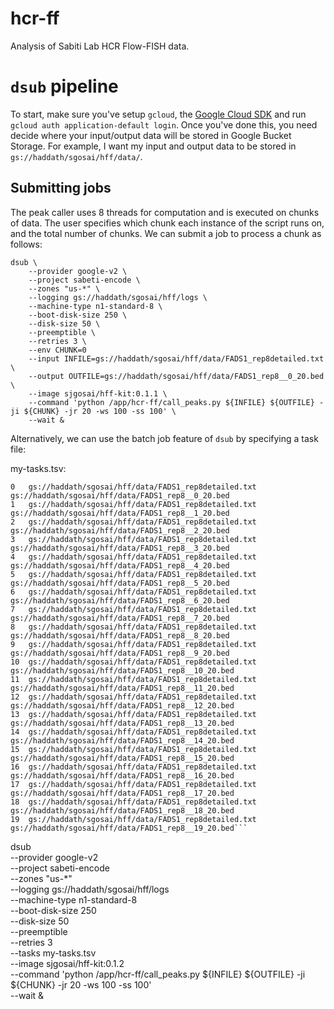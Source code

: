 # hcr-ff
Analysis of Sabiti Lab HCR Flow-FISH data.

# `dsub` pipeline
To start, make sure you've setup `gcloud`, the [Google Cloud SDK](https://cloud.google.com/deployment-manager/docs/step-by-step-guide/installation-and-setup "GCloud SDK Docs") and run `gcloud auth application-default login`. Once you've done this, you need decide where your input/output data will be stored in Google Bucket Storage. For example, I want my input and output data to be stored in `gs://haddath/sgosai/hff/data/`.

## Submitting jobs
The peak caller uses 8 threads for computation and is executed on chunks of data. The user specifies which chunk each instance of the script runs on, and the total number of chunks. We can submit a job to process a chunk as follows:
```
dsub \
	--provider google-v2 \
	--project sabeti-encode \
	--zones "us-*" \
	--logging gs://haddath/sgosai/hff/logs \
	--machine-type n1-standard-8 \
	--boot-disk-size 250 \
	--disk-size 50 \
	--preemptible \
	--retries 3 \
	--env CHUNK=0
	--input INFILE=gs://haddath/sgosai/hff/data/FADS1_rep8detailed.txt \
	--output OUTFILE=gs://haddath/sgosai/hff/data/FADS1_rep8__0_20.bed \
	--image sjgosai/hff-kit:0.1.1 \
	--command 'python /app/hcr-ff/call_peaks.py ${INFILE} ${OUTFILE} -ji ${CHUNK} -jr 20 -ws 100 -ss 100' \
	--wait &

```

Alternatively, we can use the batch job feature of `dsub` by specifying a task file:

my-tasks.tsv:
```--env CHUNK	--input INFILE	--output OUTFILE
0	gs://haddath/sgosai/hff/data/FADS1_rep8detailed.txt	gs://haddath/sgosai/hff/data/FADS1_rep8__0_20.bed
1	gs://haddath/sgosai/hff/data/FADS1_rep8detailed.txt	gs://haddath/sgosai/hff/data/FADS1_rep8__1_20.bed
2	gs://haddath/sgosai/hff/data/FADS1_rep8detailed.txt	gs://haddath/sgosai/hff/data/FADS1_rep8__2_20.bed
3	gs://haddath/sgosai/hff/data/FADS1_rep8detailed.txt	gs://haddath/sgosai/hff/data/FADS1_rep8__3_20.bed
4	gs://haddath/sgosai/hff/data/FADS1_rep8detailed.txt	gs://haddath/sgosai/hff/data/FADS1_rep8__4_20.bed
5	gs://haddath/sgosai/hff/data/FADS1_rep8detailed.txt	gs://haddath/sgosai/hff/data/FADS1_rep8__5_20.bed
6	gs://haddath/sgosai/hff/data/FADS1_rep8detailed.txt	gs://haddath/sgosai/hff/data/FADS1_rep8__6_20.bed
7	gs://haddath/sgosai/hff/data/FADS1_rep8detailed.txt	gs://haddath/sgosai/hff/data/FADS1_rep8__7_20.bed
8	gs://haddath/sgosai/hff/data/FADS1_rep8detailed.txt	gs://haddath/sgosai/hff/data/FADS1_rep8__8_20.bed
9	gs://haddath/sgosai/hff/data/FADS1_rep8detailed.txt	gs://haddath/sgosai/hff/data/FADS1_rep8__9_20.bed
10	gs://haddath/sgosai/hff/data/FADS1_rep8detailed.txt	gs://haddath/sgosai/hff/data/FADS1_rep8__10_20.bed
11	gs://haddath/sgosai/hff/data/FADS1_rep8detailed.txt	gs://haddath/sgosai/hff/data/FADS1_rep8__11_20.bed
12	gs://haddath/sgosai/hff/data/FADS1_rep8detailed.txt	gs://haddath/sgosai/hff/data/FADS1_rep8__12_20.bed
13	gs://haddath/sgosai/hff/data/FADS1_rep8detailed.txt	gs://haddath/sgosai/hff/data/FADS1_rep8__13_20.bed
14	gs://haddath/sgosai/hff/data/FADS1_rep8detailed.txt	gs://haddath/sgosai/hff/data/FADS1_rep8__14_20.bed
15	gs://haddath/sgosai/hff/data/FADS1_rep8detailed.txt	gs://haddath/sgosai/hff/data/FADS1_rep8__15_20.bed
16	gs://haddath/sgosai/hff/data/FADS1_rep8detailed.txt	gs://haddath/sgosai/hff/data/FADS1_rep8__16_20.bed
17	gs://haddath/sgosai/hff/data/FADS1_rep8detailed.txt	gs://haddath/sgosai/hff/data/FADS1_rep8__17_20.bed
18	gs://haddath/sgosai/hff/data/FADS1_rep8detailed.txt	gs://haddath/sgosai/hff/data/FADS1_rep8__18_20.bed
19	gs://haddath/sgosai/hff/data/FADS1_rep8detailed.txt	gs://haddath/sgosai/hff/data/FADS1_rep8__19_20.bed```

```
dsub \
	--provider google-v2 \
	--project sabeti-encode \
	--zones "us-*" \
	--logging gs://haddath/sgosai/hff/logs \
	--machine-type n1-standard-8 \
	--boot-disk-size 250 \
	--disk-size 50 \
	--preemptible \
	--retries 3 \
	--tasks my-tasks.tsv \
	--image sjgosai/hff-kit:0.1.2 \
	--command 'python /app/hcr-ff/call_peaks.py ${INFILE} ${OUTFILE} -ji ${CHUNK} -jr 20 -ws 100 -ss 100' \
	--wait &
```
